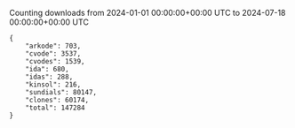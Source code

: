 
Counting downloads from 2024-01-01 00:00:00+00:00 UTC to 2024-07-18 00:00:00+00:00 UTC

```
{
    "arkode": 703,
    "cvode": 3537,
    "cvodes": 1539,
    "ida": 680,
    "idas": 288,
    "kinsol": 216,
    "sundials": 80147,
    "clones": 60174,
    "total": 147284
}
```

